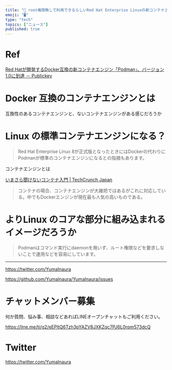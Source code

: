 ```yaml
---
title: "📝 root権限無しで利用できるらしいRed Hat Enterprise Linuxの新コンテナエンジン Podman が気になるだけの人"
emoji: "🖥"
type: "tech"
topics: ["ニュース"]
published: true
---
```




# Ref

[Red Hatが開発するDocker互換の新コンテナエンジン「Podman」、バージョン1.0に到達 － Publickey](https://www.publickey1.jp/blog/19/red_hatdockerpodman10.html)

# Docker 互換のコンテナエンジンとは

互換性のあるコンテナエンジンと、ないコンテナエンジンがある感じだろうか

# Linux の標準コンテナエンジンになる？

>Red Hat Enterprise Linux 8が正式版となったときにはDockerの代わりにPodmanが標準のコンテナエンジンになるとの指摘もあります。

コンテナエンジンとは

[いまさら聞けないコンテナ入門 | TechCrunch Japan](https://jp.techcrunch.com/2016/10/17/20161016wtf-is-a-container/)

>コンテナの場合、コンテナエンジンが大雑把ではあるがこれに対応している。中でもDockerエンジンが現在最も人気の高いものである。

# よりLinux のコアな部分に組み込まれるイメージだろうか

>Podmanはコマンド実行にdaemonを用いず、ルート権限などを要求しないことで運用などを容易にしています。


---

https://twitter.com/YumaInaura

https://github.com/YumaInaura/YumaInaura/issues








<!-- Update From Qiita API -->

# チャットメンバー募集


何か質問、悩み事、相談などあればLINEオープンチャットもご利用ください。

https://line.me/ti/g2/eEPltQ6Tzh3pYAZV8JXKZqc7PJ6L0rpm573dcQ





# Twitter


https://twitter.com/YumaInaura


<!-- Update From Qiita API -->



